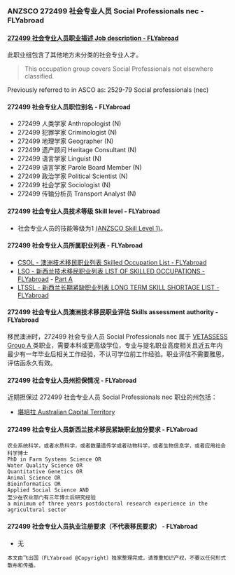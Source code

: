 ### ANZSCO 272499 社会专业人员 Social Professionals nec - FLYabroad ###

####  [272499 社会专业人员职业描述 Job description - FLYabroad](http://www.flyabroadvisa.com/anzsco/2724.html#272499)

 此职业组包含了其他地方未分类的社会专业人才。 

>This occupation group covers Social Professionals not elsewhere classified. 

Previously referred to in ASCO as:
2529-79 Social professionals (nec)

#### 272499 社会专业人员职位别名 - FLYabroad
 
- 272499	 人类学家  Anthropologist (N)
- 272499 犯罪学家 Criminologist (N)
- 272499 地理学家 Geographer (N)
- 272499 遗产顾问 Heritage Consultant (N)
- 272499 语言学家 Linguist (N)
- 272499 语言学家 Parole Board Member (N)
- 272499 政治学家 Political Scientist (N)
- 272499 社会学家 Sociologist (N)
- 272499 传输分析员 Transport Analyst (N)

#### 272499 社会专业人员技术等级 Skill level - FLYabroad

- 社会专业人员的技能等级为1 [(ANZSCO Skill Level 1)](http://www.flyabroadvisa.com/anzsco/)。

#### 272499 社会专业人员所属职业列表 - FLYabroad

- [CSOL - 澳洲技术移民职业列表 Skilled Occupation List - FLYabroad](http://www.flyabroadvisa.com/sol/)
- [LSO - 新西兰技术移民职业列表 LIST OF SKILLED OCCUPATIONS - FLYabroad](http://nz.flyabroadvisa.com/lso/) - [Part A](parta)
- [LTSSL - 新西兰长期紧缺职业列表 LONG TERM SKILL SHORTAGE LIST - FLYabroad](http://nz.flyabroadvisa.com/work-residence/ltssl.html)

#### 272499 社会专业人员澳洲技术移民职业评估 Skills assessment authority - FLYabroad

移民澳洲时，272499 社会专业人员 Social Professionals nec 属于 [VETASSESS Group A ](http://www.flyabroadvisa.com/ass/vetassess.html)类职业，需要本科或更高级学位，专业与提名职业高度相关且近五年内最少有一年毕业后相关工作经验，不认可学位前工作经验。职业评估不需要雅思，评估函永久有效。

#### 272499 社会专业人员州担保情况 - FLYabroad

近期担保过 272499 社会专业人员 Social Professionals nec 职业的州包括：

- [堪培拉 Australian Capital Territory](http://www.flyabroadvisa.com/zdb/act.html)

#### 272499 社会专业人员新西兰技术移民紧缺职业加分要求 - FLYabroad

    农业系统科学，或者水质科学，或者数量遗传学或者动物科学，或者生物信息学，或者应用社会科学博士
    PhD in Farm Systems Science OR
    Water Quality Science OR
    Quantitative Genetics OR
    Animal Science OR
    Bioinformatics OR
    Applied Social Science AND
    至少在农业部门有三年博士后研究经验
    a minimum of three years postdoctoral research experience in the agricultural sector  

#### 272499 社会专业人员执业注册要求（不代表移民要求） - FLYabroad

- 无

`本文由飞出国（FLYabroad @Copyright）独家整理完成，请尊重知识产权，不要以任何形式散布和传播。`